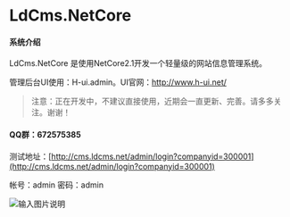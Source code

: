 # LdCms.NetCore

#### 系统介绍
LdCms.NetCore 是使用NetCore2.1开发一个轻量级的网站信息管理系统。

管理后台UI使用：H-ui.admin。UI官网：http://www.h-ui.net/

> 注意：正在开发中，不建议直接使用，近期会一直更新、完善。请多多关注。谢谢！

#### QQ群：672575385

测试地址：[http://cms.ldcms.net/admin/login?companyid=300001](http://cms.ldcms.net/admin/login?companyid=300001)

帐号：admin
密码：admin


![输入图片说明](https://images.gitee.com/uploads/images/2019/0402/123418_aad9d91b_1201395.png "QQ图片20190402123336.png")

